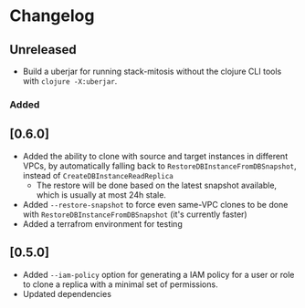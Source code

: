 # Changelog

## Unreleased

 - Build a uberjar for running stack-mitosis without the clojure CLI tools with `clojure -X:uberjar`.

### Added

## [0.6.0]

 - Added the ability to clone with source and target instances in different VPCs, by automatically falling back to `RestoreDBInstanceFromDBSnapshot`, instead of `CreateDBInstanceReadReplica`
   - The restore will be done based on the latest snapshot available, which is usually at most 24h stale.
 - Added `--restore-snapshot` to force even same-VPC clones to be done with `RestoreDBInstanceFromDBSnapshot` (it's currently faster)
 - Added a terrafrom environment for testing

## [0.5.0]

 - Added `--iam-policy` option for generating a IAM policy for a user or role to clone a replica with a minimal set of permissions.
 - Updated dependencies

